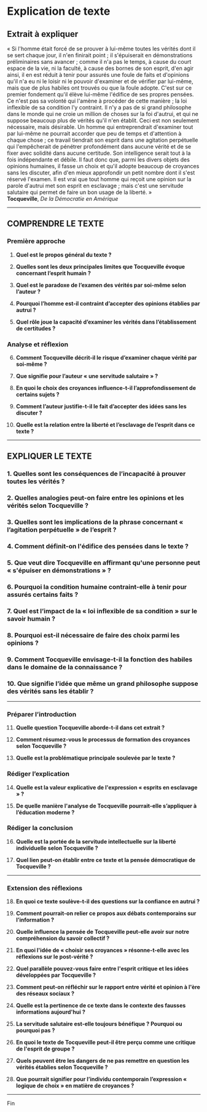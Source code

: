 # Explication de texte

## Extrait à expliquer
« Si l'homme était forcé de se prouver à lui-même toutes les vérités dont il se sert chaque jour, il n'en finirait point ; il s'épuiserait en démonstrations préliminaires sans avancer ; comme il n'a pas le temps, à cause du court espace de la vie, ni la faculté, à cause des bornes de son esprit, d'en agir ainsi, il en est réduit à tenir pour assurés une foule de faits et d'opinions qu'il n'a eu ni le loisir ni le pouvoir d'examiner et de vérifier par lui-même, mais que de plus habiles ont trouvés ou que la foule adopte. C'est sur ce premier fondement qu'il élève lui-même l'édifice de ses propres pensées. Ce n'est pas sa volonté qui l'amène à procéder de cette manière ; la loi inflexible de sa condition l'y contraint. Il n'y a pas de si grand philosophe dans le monde qui ne croie un million de choses sur la foi d'autrui, et qui ne suppose beaucoup plus de vérités qu'il n'en établit. Ceci est non seulement nécessaire, mais désirable. Un homme qui entreprendrait d'examiner tout par lui-même ne pourrait accorder que peu de temps et d'attention à chaque chose ; ce travail tiendrait son esprit dans une agitation perpétuelle qui l'empêcherait de pénétrer profondément dans aucune vérité et de se fixer avec solidité dans aucune certitude. Son intelligence serait tout à la fois indépendante et débile. Il faut donc que, parmi les divers objets des opinions humaines, il fasse un choix et qu'il adopte beaucoup de croyances sans les discuter, afin d'en mieux approfondir un petit nombre dont il s'est réservé l'examen. Il est vrai que tout homme qui reçoit une opinion sur la parole d'autrui met son esprit en esclavage ; mais c'est une servitude salutaire qui permet de faire un bon usage de la liberté. »  
**Tocqueville**, *De la Démocratie en Amérique*

---

## COMPRENDRE LE TEXTE

### Première approche

1. **Quel est le propos général du texte ?**
  
2. **Quelles sont les deux principales limites que Tocqueville évoque concernant l’esprit humain ?**

3. **Quel est le paradoxe de l’examen des vérités par soi-même selon l’auteur ?**

4. **Pourquoi l’homme est-il contraint d’accepter des opinions établies par autrui ?**

5. **Quel rôle joue la capacité d’examiner les vérités dans l’établissement de certitudes ?**

### Analyse et réflexion

6. **Comment Tocqueville décrit-il le risque d’examiner chaque vérité par soi-même ?**

7. **Que signifie pour l’auteur « une servitude salutaire » ?**

8. **En quoi le choix des croyances influence-t-il l’approfondissement de certains sujets ?**

9. **Comment l’auteur justifie-t-il le fait d’accepter des idées sans les discuter ?**

10. **Quelle est la relation entre la liberté et l’esclavage de l’esprit dans ce texte ?**

---

## EXPLIQUER LE TEXTE

### 1. Quelles sont les conséquences de l’incapacité à prouver toutes les vérités ? 

### 2. Quelles analogies peut-on faire entre les opinions et les vérités selon Tocqueville ?

### 3. Quelles sont les implications de la phrase concernant « l’agitation perpétuelle » de l’esprit ? 

### 4. Comment définit-on l'édifice des pensées dans le texte ? 

### 5. Que veut dire Tocqueville en affirmant qu'une personne peut « s'épuiser en démonstrations » ?

### 6. Pourquoi la condition humaine contraint-elle à tenir pour assurés certains faits ?

### 7. Quel est l’impact de la « loi inflexible de sa condition » sur le savoir humain ?

### 8. Pourquoi est-il nécessaire de faire des choix parmi les opinions ?

### 9. Comment Tocqueville envisage-t-il la fonction des habiles dans le domaine de la connaissance ?

### 10. Que signifie l’idée que même un grand philosophe suppose des vérités sans les établir ? 

---

### Préparer l’introduction

11. **Quelle question Tocqueville aborde-t-il dans cet extrait ?**

12. **Comment résumez-vous le processus de formation des croyances selon Tocqueville ?**

13. **Quelle est la problématique principale soulevée par le texte ?**

### Rédiger l’explication

14. **Quelle est la valeur explicative de l'expression « esprits en esclavage » ?**

15. **De quelle manière l'analyse de Tocqueville pourrait-elle s’appliquer à l’éducation moderne ?**

### Rédiger la conclusion

16. **Quelle est la portée de la servitude intellectuelle sur la liberté individuelle selon Tocqueville ?**

17. **Quel lien peut-on établir entre ce texte et la pensée démocratique de Tocqueville ?**

---

### Extension des réflexions

18. **En quoi ce texte soulève-t-il des questions sur la confiance en autrui ?**

19. **Comment pourrait-on relier ce propos aux débats contemporains sur l’information ?**

20. **Quelle influence la pensée de Tocqueville peut-elle avoir sur notre compréhension du savoir collectif ?**

21. **En quoi l'idée de « choisir ses croyances » résonne-t-elle avec les réflexions sur le post-vérité ?**

22. **Quel parallèle pouvez-vous faire entre l'esprit critique et les idées développées par Tocqueville ?**

23. **Comment peut-on réfléchir sur le rapport entre vérité et opinion à l'ère des réseaux sociaux ?**

24. **Quelle est la pertinence de ce texte dans le contexte des fausses informations aujourd'hui ?**

25. **La servitude salutaire est-elle toujours bénéfique ? Pourquoi ou pourquoi pas ?**

26. **En quoi le texte de Tocqueville peut-il être perçu comme une critique de l'esprit de groupe ?**

27. **Quels peuvent être les dangers de ne pas remettre en question les vérités établies selon Tocqueville ?**

28. **Que pourrait signifier pour l’individu contemporain l’expression « logique de choix » en matière de croyances ?**

---

Fin